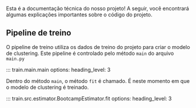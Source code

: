 Esta é a documentação técnica do nosso projeto! A seguir, você encontrará algumas explicações importantes sobre o código do projeto.

## Pipeline de treino
O pipeline de treino utiliza os dados de treino do projeto para criar o modelo de clustering. 
Este pipeline é controlado pelo método `main` do arquivo `main.py`

::: train.main.main
    options:
        heading_level: 3

Dentro do método `main`, o método `fit` é chamado. É neste momento em que o modelo de clustering é treinado.

::: train.src.estimator.BootcampEstimator.fit
    options:
        heading_level: 3

